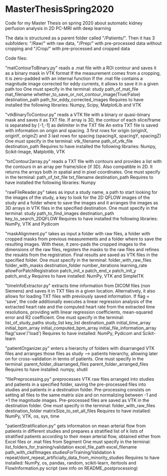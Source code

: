 # MasterThesisSpring2020
Code for my Master Thesis on spring 2020 about automatic kidney perfusion analysis in 2D PC-MRI with deep learning

The data is structured as a parent folder called "/Patients/". Then it has 3 subfolders: "/Raw/" with raw data, "/Prep/" with pre-processed data without cropping and "/Crop/" with pre-processed and cropped data

Code files:

"matContourToBinary.py" reads a .mat file with a ROI contour and saves it as a binary mask in VTK format
If the measurement comes from a cropping, it is zero-padded with an internal function
If the .mat file contains a magnitude image corrected for eddy currents, it allows to save it in a given path too
One must specify in the terminal: study path_of_mat_file mat_filename whether_to_save_or_not_contour_image(True/False) destination_path
path_for_eddy_corrected_images
Requires to have installed the following libraries: Numpy, Scipy, MatplotLib and VTK


"vtkBinaryToContour.py" reads a VTK file with a binary or quasi-binary mask and saves it as TXT file.
If array is 3D, the contour of each slice/frame is separated by [-1,-1] as delimiter in the TXT file
An extra TXT file is saved with information on origin and spacing. 3 first rows for origin 
(originX, originY, originZ) and 3 last rows for spacing (spacingX, spacingY, spacingZ)
One must specify in the terminal: vtk_filename path_of_vtk_file destination_path
Requires to have installed the following libraries: Numpy, Scikit-Image, Matplotlib, VTK


"txtContour2array.py" reads a TXT file with contours and provides a list with the contours in an array per frame/slice (if 3D).
Also compatible in 2D.
It returns the arrays both in spatial and in pixel coordinates.
One must specify in the terminal: path_of_txt_file txt_filename destination_path
Requires to have installed the following libraries: Numpy


"rawFileReader.py" takes as input a study name, a path to start looking for the images of the study, a key to look for the 2D QFLOW images
of the study and a folder where to save the images and it arranges the images as 3D arrays in VTK files in the specified destination.
One must specify in the terminal: study path_to_find_images destination_path key_to_search_2DQFLOW
Requires to have installed the following libraries: NumPy, VTK and Pydicom 


"maskAlignment.py" takes as input a folder with raw files, a folder with cropped masks from previous measurements and a folder where to save 
the resulting images. With these, it zero-pads the cropped images to the dimensions of the raw files, registers the masks to the raw files and
refines the resukts from the registration. Final results are saved as VTK files in the specified folder.
One must specify in the terminal: folder_with_raw_files folder_with_masks destination_folder number_iterations learning_rate allowForPatchRegistration
				  patch_init_x patch_end_x patch_init_y patch_end_y
Requires to have installed: NumPy, VTK and SimpleITK


"timeInfoExtractor.py" extracts time information from DICOM files (non Siemens) and saves it in TXT files in a given location.
Alternatively, it also allows for loading TXT files with previously saved information.
If flag = 'save', the code additionally executes a linear regression analysis of the extracted heart rate and the computed heart rate from the 
extracted time resolutions, providing with linear regression coefficients, mean-squared error and R2 coefficient.
One must specify in the terminal: list_of_study_paths study_list key_list destination_path initial_time_array initial_bpm_array initial_computed_bpm_array
initial_file_information_array flag('save'/'load')
Requires to have installed: NumPy, Pydicom and Scikit-learn


"patientOrganizer.py" enters a hierarchy of folders with disarranged VTK files and arranges those files as study --> patients hierarchy,
allowing later on for cross-validation in terms of patients.
One must specify in the terminal: parent_folder_disarranged_files parent_folder_arranged_files
Requires to have installed: numpy, shutil


"filePreprocessing.py" preprocesses VTK raw files arranged into studies and patients in a specified folder, saving the pre-processed files into studies and
patients in a destination folder. Pre-processing consists on setting all files to the same matrix size and on normalizing between -1 and +1 the
magnitude images. Pre-processed files are saved as VTK in the destination folder. 
One must specify in the terminal: folder_with_raw_files destination_folder matrixSize_to_set_all_files
Requires to have installed: NumPy, VTK, os, sys, time


"patientStratification.py" gets information on mean arterial flow from patients in different studies and prepares a stratified list of k lists
of stratified patients according to their mean arterial flow, obtained either from Excel files or .mat files from Segment
One must specify in the terminal: list_folders_for_training/validation excel_file_path excel_filename path_with_ckd1Images studiesForTraining/Validation
				  k repeat/dont_repeat_artificially_data_from_minority_studies
Requires to have installed: NumPy, os, pandas, random, scikit-learn, itertools and FlowInformation.py script (see info on README_postprocessing)
